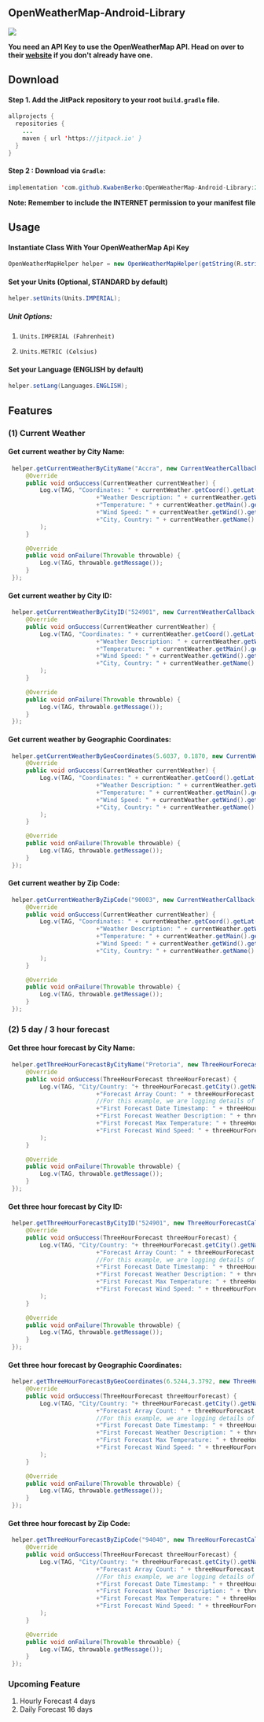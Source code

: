 
## OpenWeatherMap-Android-Library  
[![](https://jitpack.io/v/KwabenBerko/OpenWeatherMap-Android-Library.svg)](https://jitpack.io/#KwabenBerko/OpenWeatherMap-Android-Library)


**You need an API Key to use the OpenWeatherMap API. Head on over to their [website](http://openweathermap.org/) if you don't already have one.**


## Download

#### Step 1. Add the JitPack repository to your root ```build.gradle``` file.

``` java
allprojects {
  repositories {
    ...
    maven { url 'https://jitpack.io' }
  }
}
```

#### Step 2 : Download via ```Gradle```:

```java
implementation 'com.github.KwabenBerko:OpenWeatherMap-Android-Library:2.1.0'
```

**Note: Remember to include the INTERNET permission to your manifest file**

## Usage

#### Instantiate Class With Your OpenWeatherMap Api Key

``` java 
OpenWeatherMapHelper helper = new OpenWeatherMapHelper(getString(R.string.OPEN_WEATHER_MAP_API_KEY));
```

#### Set your Units (Optional, STANDARD by default)

``` java 
helper.setUnits(Units.IMPERIAL);
```

##### Unit Options: 

1. ```Units.IMPERIAL (Fahrenheit)```

2. ```Units.METRIC (Celsius)```

#### Set your Language (ENGLISH by default)

``` java
helper.setLang(Languages.ENGLISH);
```

## Features


### (1) Current Weather
#### Get current weather by City Name:

```java
 helper.getCurrentWeatherByCityName("Accra", new CurrentWeatherCallback() {
     @Override
     public void onSuccess(CurrentWeather currentWeather) {
         Log.v(TAG, "Coordinates: " + currentWeather.getCoord().getLat() + ", "+currentWeather.getCoord().getLon() +"\n"
                         +"Weather Description: " + currentWeather.getWeather().get(0).getDescription() + "\n"
                         +"Temperature: " + currentWeather.getMain().getTempMax()+"\n"
                         +"Wind Speed: " + currentWeather.getWind().getSpeed() + "\n"
                         +"City, Country: " + currentWeather.getName() + ", " + currentWeather.getSys().getCountry()
         );
     }

     @Override
     public void onFailure(Throwable throwable) {
         Log.v(TAG, throwable.getMessage());
     }
 });
```

#### Get current weather by City ID:
```java
 helper.getCurrentWeatherByCityID("524901", new CurrentWeatherCallback() {
     @Override
     public void onSuccess(CurrentWeather currentWeather) {
         Log.v(TAG, "Coordinates: " + currentWeather.getCoord().getLat() + ", "+currentWeather.getCoord().getLon() +"\n"
                         +"Weather Description: " + currentWeather.getWeather().get(0).getDescription() + "\n"
                         +"Temperature: " + currentWeather.getMain().getTempMax()+"\n"
                         +"Wind Speed: " + currentWeather.getWind().getSpeed() + "\n"
                         +"City, Country: " + currentWeather.getName() + ", " + currentWeather.getSys().getCountry()
         );
     }

     @Override
     public void onFailure(Throwable throwable) {
         Log.v(TAG, throwable.getMessage());
     }
 });
```
#### Get current weather by Geographic Coordinates:

```java
 helper.getCurrentWeatherByGeoCoordinates(5.6037, 0.1870, new CurrentWeatherCallback() {
     @Override
     public void onSuccess(CurrentWeather currentWeather) {
         Log.v(TAG, "Coordinates: " + currentWeather.getCoord().getLat() + ", "+currentWeather.getCoord().getLon() +"\n"
                         +"Weather Description: " + currentWeather.getWeather().get(0).getDescription() + "\n"
                         +"Temperature: " + currentWeather.getMain().getTempMax()+"\n"
                         +"Wind Speed: " + currentWeather.getWind().getSpeed() + "\n"
                         +"City, Country: " + currentWeather.getName() + ", " + currentWeather.getSys().getCountry()
         );
     }

     @Override
     public void onFailure(Throwable throwable) {
         Log.v(TAG, throwable.getMessage());
     }
 });
```
#### Get current weather by Zip Code:
```java
 helper.getCurrentWeatherByZipCode("90003", new CurrentWeatherCallback() {
     @Override
     public void onSuccess(CurrentWeather currentWeather) {
         Log.v(TAG, "Coordinates: " + currentWeather.getCoord().getLat() + ", "+currentWeather.getCoord().getLon() +"\n"
                         +"Weather Description: " + currentWeather.getWeather().get(0).getDescription() + "\n"
                         +"Temperature: " + currentWeather.getMain().getTempMax()+"\n"
                         +"Wind Speed: " + currentWeather.getWind().getSpeed() + "\n"
                         +"City, Country: " + currentWeather.getName() + ", " + currentWeather.getSys().getCountry()
         );
     }

     @Override
     public void onFailure(Throwable throwable) {
         Log.v(TAG, throwable.getMessage());
     }
 });
```
### (2) 5 day / 3 hour forecast
#### Get three hour forecast by City Name:
```java
 helper.getThreeHourForecastByCityName("Pretoria", new ThreeHourForecastCallback() {
     @Override
     public void onSuccess(ThreeHourForecast threeHourForecast) {
         Log.v(TAG, "City/Country: "+ threeHourForecast.getCity().getName() + "/" + threeHourForecast.getCity().getCountry() +"\n"
                         +"Forecast Array Count: " + threeHourForecast.getCnt() +"\n"
                         //For this example, we are logging details of only the first forecast object in the forecasts array
                         +"First Forecast Date Timestamp: " + threeHourForecast.getList().get(0).getDt() +"\n"
                         +"First Forecast Weather Description: " + threeHourForecast.getList().get(0).getWeather().get(0).getDescription()+ "\n"
                         +"First Forecast Max Temperature: " + threeHourForecast.getList().get(0).getMain().getTempMax()+"\n"
                         +"First Forecast Wind Speed: " + threeHourForecast.getList().get(0).getWind().getSpeed() + "\n"
         );
     }

     @Override
     public void onFailure(Throwable throwable) {
         Log.v(TAG, throwable.getMessage());
     }
 });
```
#### Get three hour forecast by City ID:
```java
 helper.getThreeHourForecastByCityID("524901", new ThreeHourForecastCallback() {
     @Override
     public void onSuccess(ThreeHourForecast threeHourForecast) {
         Log.v(TAG, "City/Country: "+ threeHourForecast.getCity().getName() + "/" + threeHourForecast.getCity().getCountry() +"\n"
                         +"Forecast Array Count: " + threeHourForecast.getCnt() +"\n"
                         //For this example, we are logging details of only the first forecast object in the forecasts array
                         +"First Forecast Date Timestamp: " + threeHourForecast.getList().get(0).getDt() +"\n"
                         +"First Forecast Weather Description: " + threeHourForecast.getList().get(0).getWeather().get(0).getDescription()+ "\n"
                         +"First Forecast Max Temperature: " + threeHourForecast.getList().get(0).getMain().getTempMax()+"\n"
                         +"First Forecast Wind Speed: " + threeHourForecast.getList().get(0).getWind().getSpeed() + "\n"
         );
     }

     @Override
     public void onFailure(Throwable throwable) {
         Log.v(TAG, throwable.getMessage());
     }
 });
```
#### Get three hour forecast by Geographic Coordinates:
```java
 helper.getThreeHourForecastByGeoCoordinates(6.5244,3.3792, new ThreeHourForecastCallback() {
     @Override
     public void onSuccess(ThreeHourForecast threeHourForecast) {
         Log.v(TAG, "City/Country: "+ threeHourForecast.getCity().getName() + "/" + threeHourForecast.getCity().getCountry() +"\n"
                         +"Forecast Array Count: " + threeHourForecast.getCnt() +"\n"
                         //For this example, we are logging details of only the first forecast object in the forecasts array
                         +"First Forecast Date Timestamp: " + threeHourForecast.getList().get(0).getDt() +"\n"
                         +"First Forecast Weather Description: " + threeHourForecast.getList().get(0).getWeather().get(0).getDescription()+ "\n"
                         +"First Forecast Max Temperature: " + threeHourForecast.getList().get(0).getMain().getTempMax()+"\n"
                         +"First Forecast Wind Speed: " + threeHourForecast.getList().get(0).getWind().getSpeed() + "\n"
         );
     }

     @Override
     public void onFailure(Throwable throwable) {
         Log.v(TAG, throwable.getMessage());
     }
 });
```
#### Get three hour forecast by Zip Code:
```java
 helper.getThreeHourForecastByZipCode("94040", new ThreeHourForecastCallback() {
     @Override
     public void onSuccess(ThreeHourForecast threeHourForecast) {
         Log.v(TAG, "City/Country: "+ threeHourForecast.getCity().getName() + "/" + threeHourForecast.getCity().getCountry() +"\n"
                         +"Forecast Array Count: " + threeHourForecast.getCnt() +"\n"
                         //For this example, we are logging details of only the first forecast object in the forecasts array
                         +"First Forecast Date Timestamp: " + threeHourForecast.getList().get(0).getDt() +"\n"
                         +"First Forecast Weather Description: " + threeHourForecast.getList().get(0).getWeather().get(0).getDescription()+ "\n"
                         +"First Forecast Max Temperature: " + threeHourForecast.getList().get(0).getMain().getTempMax()+"\n"
                         +"First Forecast Wind Speed: " + threeHourForecast.getList().get(0).getWind().getSpeed() + "\n"
         );
     }

     @Override
     public void onFailure(Throwable throwable) {
         Log.v(TAG, throwable.getMessage());
     }
 });
```





### Upcoming Feature
1. Hourly Forecast 4 days
2. Daily Forecast 16 days
